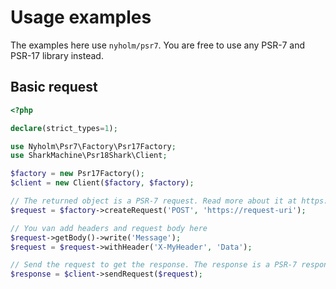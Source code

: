 # Usage examples

The examples here use `nyholm/psr7`. You are free to use any PSR-7 and PSR-17 library instead.

## Basic request

```php
<?php

declare(strict_types=1);

use Nyholm\Psr7\Factory\Psr17Factory;
use SharkMachine\Psr18Shark\Client;

$factory = new Psr17Factory();
$client = new Client($factory, $factory);

// The returned object is a PSR-7 request. Read more about it at https://www.php-fig.org/psr/psr-7/
$request = $factory->createRequest('POST', 'https://request-uri');

// You van add headers and request body here
$request->getBody()->write('Message');
$request = $request->withHeader('X-MyHeader', 'Data');

// Send the request to get the response. The response is a PSR-7 response.
$response = $client->sendRequest($request);
```